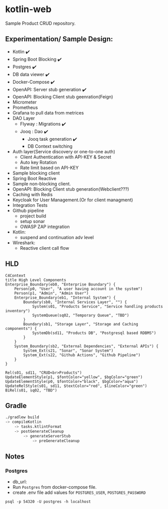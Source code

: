 # kotlin-web
Sample Product CRUD repository.

## Experimentation/ Sample Design:
- Kotlin :heavy_check_mark: 
- Spring Boot Blocking :heavy_check_mark: 
- Postgres :heavy_check_mark: 
- DB data viewer :heavy_check_mark:
- Docker-Compose :heavy_check_mark:
- OpenAPI: Server stub generation :heavy_check_mark:
- OpenAPI: Blocking Client stub geenration(Feign)  
- Micrometer
- Prometheus
- Grafana to pull data from metrices
- DAO Layer
    - Flyway : Migrations :heavy_check_mark:
    - Jooq : Dao :heavy_check_mark:
        - Jooq task generation :heavy_check_mark:
        - DB Context switching
- Auth layer(Service discovery or one-to-one auth)
    - Client Authentication with API-KEY & Secret
    - Auto key Rotation
    - Rate limit based on API-KEY
- Sample blocking client
- Spring Boot Reactive
- Sample non-blocking client.
- OpenAPI: Blocking Client stub generation(Webclient???)
- Caching with Redis
- Keycloak for User Management.(Or for client managment)
- Integration Tests
- Github pipeline
    - project build
    - setup sonar 
    - OWASP ZAP integration
- Kotlin:
    - suspend and continuation adv level
- Wireshark:
    - Reactive client call flow

## HLD
```mermaid
C4Context
title High Level Components
Enterprise_Boundary(eb0, "Enterprise Boundary") {
    Person(p0, "User", "A user having account in the system")
    Person(p1, "Admin", "Admin User")
    Enterprise_Boundary(eb1, "Internal System") {
        Boundary(sb0, "Internal Services Layer", "") {
            System(s01, "Products Service", "Service handling products inventory")            
            SystemQueue(sq02, "Temporary Queue", "TBD")
        }
        Boundary(sb1, "Storage Layer", "Storage and Caching components") {
            SystemDb(sd11, "Products DB", "Postgresql based RDBMS")      
        }
    }
    System_Boundary(sb2, "External Dependencies", "External APIs") {
        System_Ext(s21, "Sonar", "Sonar System")
        System_Ext(s22, "Github Actions", "Github Pipeline")
    }               
}

Rel(s01, sd11, "CRUD<br>Products")
UpdateElementStyle(p1, $fontColor="yellow", $bgColor="green")
UpdateElementStyle(p0, $fontColor="black", $bgColor="aqua")
UpdateRelStyle(s01, sd11, $textColor="red", $lineColor="green")
BiRel(s01, sq02, "TBD")
```

## Gradle
```sh
./gradlew build
-> compileKotlin
    -> tasks.ktlintFormat
    -> postGenerateCleanup
        -> generateServerStub
            -> preGenerateCleanup
```

## Notes
### Postgres
- db_url: 
- Run `Postgres` from docker-compose file.
- create .env file add values for `POSTGRES_USER`, `POSTGRES_PASSWORD`
```
psql -p 54320 -U postgres -h localhost
```
